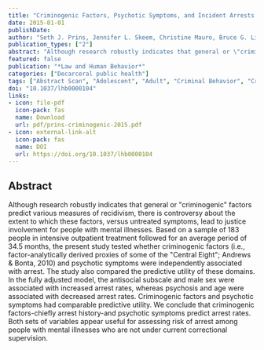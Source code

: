 ```yaml
---
title: "Criminogenic Factors, Psychotic Symptoms, and Incident Arrests among People with Serious Mental Illnesses under Intensive Outpatient Treatment"
date: 2015-01-01
publishDate: 
author: "Seth J. Prins, Jennifer L. Skeem, Christine Mauro, Bruce G. Link"
publication_types: ["2"]
abstract: "Although research robustly indicates that general or \"criminogenic\" factors predict various measures of recidivism, there is controversy about the extent to which these factors, versus untreated symptoms, lead to justice involvement for people with mental illnesses. Based on a sample of 183 people in intensive outpatient treatment followed for an average period of 34.5 months, the present study tested whether criminogenic factors (i.e., factor-analytically derived proxies of some of the \"Central Eight\"; Andrews & Bonta, 2010) and psychotic symptoms were independently associated with arrest. The study also compared the predictive utility of these domains. In the fully adjusted model, the antisocial subscale and male sex were associated with increased arrest rates, whereas psychosis and age were associated with decreased arrest rates. Criminogenic factors and psychotic symptoms had comparable predictive utility. We conclude that criminogenic factors-chiefly arrest history-and psychotic symptoms predict arrest rates. Both sets of variables appear useful for assessing risk of arrest among people with mental illnesses who are not under current correctional supervision."
featured: false
publication: "*Law and Human Behavior*"
categories: ["Decarceral public health"]
tags: ["Abstract Scan", "Adolescent", "Adult", "Criminal Behavior", "Criminal Law", "Female", "Humans", "Law Enforcement", "Longitudinal Studies", "Male", "Middle Aged", "New York", "Outpatients", "Psychotic Disorders", "Risk Assessment", "Severity of Illness Index", "Young Adult"]
doi: "10.1037/lhb0000104"
links:
- icon: file-pdf
  icon-pack: fas
  name: Download
  url: pdf/prins-criminogenic-2015.pdf
- icon: external-link-alt
  icon-pack: fas
  name: DOI
  url: https://doi.org/10.1037/lhb0000104
---
```


## Abstract

Although research robustly indicates that general or \"criminogenic\" factors predict various measures of recidivism, there is controversy about the extent to which these factors, versus untreated symptoms, lead to justice involvement for people with mental illnesses. Based on a sample of 183 people in intensive outpatient treatment followed for an average period of 34.5 months, the present study tested whether criminogenic factors (i.e., factor-analytically derived proxies of some of the \"Central Eight\"; Andrews & Bonta, 2010) and psychotic symptoms were independently associated with arrest. The study also compared the predictive utility of these domains. In the fully adjusted model, the antisocial subscale and male sex were associated with increased arrest rates, whereas psychosis and age were associated with decreased arrest rates. Criminogenic factors and psychotic symptoms had comparable predictive utility. We conclude that criminogenic factors-chiefly arrest history-and psychotic symptoms predict arrest rates. Both sets of variables appear useful for assessing risk of arrest among people with mental illnesses who are not under current correctional supervision.
